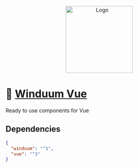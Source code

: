 <p align="center">
  <a href="https://stackblitz.com/github/winduum/winduum/tree/main" target="_blank" rel="noopener noreferrer">
    <img width="180" src="https://raw.githubusercontent.com/winduum/winduum/main/logo.svg" alt="Logo">
  </a>
</p>

# 🎨 [Winduum Vue](https://winduum.dev)

Ready to use components for Vue

## Dependencies

```json
{
  "winduum": "^1",
  "vue": "^3"
}
```
